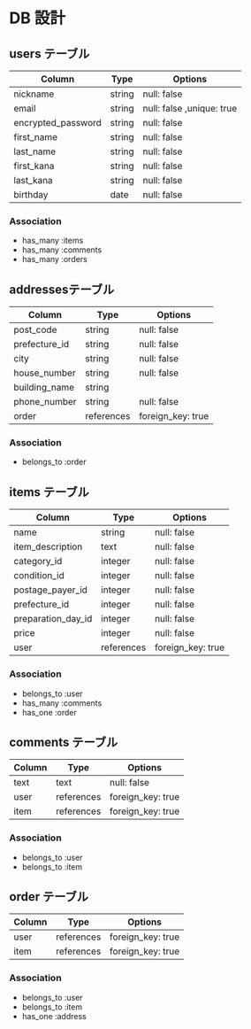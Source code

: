 # DB 設計

## users テーブル

| Column             | Type                | Options                   |
| ------------------ | ------------------- | ------------------------- |
| nickname           | string              | null: false               |
| email              | string              | null: false ,unique: true |
| encrypted_password | string              | null: false               |
| first_name         | string              | null: false               |
| last_name          | string              | null: false               |
| first_kana         | string              | null: false               |
| last_kana          | string              | null: false               |
| birthday           | date                | null: false               |

### Association

- has_many :items
- has_many :comments
- has_many :orders

## addressesテーブル

| Column             | Type                | Options                 |
| ------------------ | ------------------- | ----------------------- |
| post_code          | string              | null: false             |
| prefecture_id      | string              | null: false             |
| city               | string              | null: false             |
| house_number       | string              | null: false             |
| building_name      | string              |                         |
| phone_number       | string              | null: false             |
| order              | references          | foreign_key: true       |

### Association

- belongs_to :order

## items テーブル

| Column             | Type                | Options                 |
| ------------------ | ------------------- | ----------------------- |
| name               | string              | null: false             |
| item_description   | text                | null: false             |
| category_id        | integer             | null: false             |
| condition_id       | integer             | null: false             |
| postage_payer_id   | integer             | null: false             |
| prefecture_id      | integer             | null: false             |
| preparation_day_id | integer             | null: false             |
| price              | integer             | null: false             |
| user               | references          | foreign_key: true       |

### Association

- belongs_to :user
- has_many   :comments
- has_one    :order

## comments テーブル

| Column             | Type                | Options                 |
| ------------------ | ------------------- | ----------------------- |
| text               | text                | null: false             |
| user               | references          | foreign_key: true       |
| item               | references          | foreign_key: true       |

### Association

- belongs_to :user
- belongs_to :item

## order テーブル

| Column             | Type                | Options                 |
| ------------------ | ------------------- | ----------------------- |
| user               | references          | foreign_key: true       |
| item               | references          | foreign_key: true       |

### Association

- belongs_to :user
- belongs_to :item
- has_one    :address
